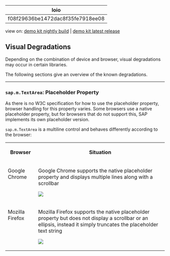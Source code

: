 <!-- loiof08f29636be1472dac8f35fe7918ee08 -->

| loio |
| -----|
| f08f29636be1472dac8f35fe7918ee08 |

<div id="loio">

view on: [demo kit nightly build](https://openui5nightly.hana.ondemand.com/#/topic/f08f29636be1472dac8f35fe7918ee08) | [demo kit latest release](https://openui5.hana.ondemand.com/#/topic/f08f29636be1472dac8f35fe7918ee08)</div>

## Visual Degradations

Depending on the combination of device and browser, visual degradations may occur in certain libraries.

The following sections give an overview of the known degradations.

***

### `sap.m.TextArea`: Placeholder Property

As there is no W3C specification for how to use the placeholder property, browser handling for this property varies. Some browsers use a native placeholder property, but for browsers that do not support this, SAP implements its own placeholder version.

`sap.m.TextArea` is a multiline control and behaves differently according to the browser:


<table>
<tr>
<th valign="top">

Browser



</th>
<th valign="top">

Situation



</th>
</tr>
<tr>
<td valign="top">

Google Chrome



</td>
<td valign="top">

Google Chrome supports the native placeholder property and displays multiple lines along with a scrollbar

 ![](loiof4a1a89df08f4634b70163f18dd33c55_LowRes.png) 



</td>
</tr>
<tr>
<td valign="top">

Mozilla Firefox



</td>
<td valign="top">

Mozilla Firefox supports the native placeholder property but does not display a scrollbar or an ellipsis, instead it simply truncates the placeholder text string

 ![](loioc8b3985181a4450fb1252f4f81a25af2_LowRes.png) 



</td>
</tr>
</table>

